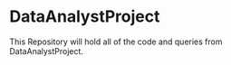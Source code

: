 # DataAnalystProject
This Repository will hold all of the code and queries from DataAnalystProject.
